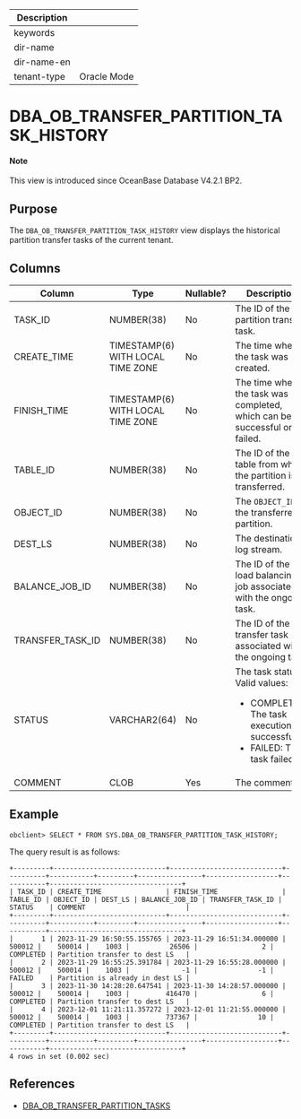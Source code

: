 | Description ||
|---|---|
| keywords ||
| dir-name ||
| dir-name-en ||
| tenant-type | Oracle Mode |

# DBA_OB_TRANSFER_PARTITION_TASK_HISTORY

<main id="notice" type='explain'>
  <h4>Note</h4>
  <p>This view is introduced since OceanBase Database V4.2.1 BP2. </p>
</main>

## Purpose

The `DBA_OB_TRANSFER_PARTITION_TASK_HISTORY` view displays the historical partition transfer tasks of the current tenant. 

## Columns

| **Column** | **Type** | **Nullable?** | **Description** |
| --- | --- | --- | --- |
| TASK_ID | NUMBER(38) | No | The ID of the partition transfer task. |
| CREATE_TIME | TIMESTAMP(6) WITH LOCAL TIME ZONE | No | The time when the task was created. |
| FINISH_TIME | TIMESTAMP(6) WITH LOCAL TIME ZONE | No | The time when the task was completed, which can be successful or failed. |
| TABLE_ID | NUMBER(38) | No | The ID of the table from which the partition is transferred. |
| OBJECT_ID | NUMBER(38) | No | The `OBJECT_ID` of the transferred partition. |
| DEST_LS | NUMBER(38) | No | The destination log stream. |
| BALANCE_JOB_ID | NUMBER(38) | No | The ID of the load balancing job associated with the ongoing task. |
| TRANSFER_TASK_ID | NUMBER(38) | No | The ID of the transfer task associated with the ongoing task. |
| STATUS | VARCHAR2(64) | No | The task status. Valid values:<ul><li>COMPLETED: The task execution is successful.</li><li>FAILED: The task failed.</li></ul> |
| COMMENT | CLOB | Yes | The comments. |

## Example

```shell
obclient> SELECT * FROM SYS.DBA_OB_TRANSFER_PARTITION_TASK_HISTORY;
```

The query result is as follows:

```shell
+---------+----------------------------+----------------------------+----------+-----------+---------+----------------+------------------+-----------+---------------------------------+
| TASK_ID | CREATE_TIME                | FINISH_TIME                | TABLE_ID | OBJECT_ID | DEST_LS | BALANCE_JOB_ID | TRANSFER_TASK_ID | STATUS    | COMMENT                         |
+---------+----------------------------+----------------------------+----------+-----------+---------+----------------+------------------+-----------+---------------------------------+
|       1 | 2023-11-29 16:50:55.155765 | 2023-11-29 16:51:34.000000 |   500012 |    500014 |    1003 |          26506 |                2 | COMPLETED | Partition transfer to dest LS   |
|       2 | 2023-11-29 16:55:25.391784 | 2023-11-29 16:55:28.000000 |   500012 |    500014 |    1003 |             -1 |               -1 | FAILED    | Partition is already in dest LS |
|       3 | 2023-11-30 14:28:20.647541 | 2023-11-30 14:28:57.000000 |   500012 |    500014 |    1003 |         416470 |                6 | COMPLETED | Partition transfer to dest LS   |
|       4 | 2023-12-01 11:21:11.357272 | 2023-12-01 11:21:55.000000 |   500012 |    500014 |    1003 |         737367 |               10 | COMPLETED | Partition transfer to dest LS   |
+---------+----------------------------+----------------------------+----------+-----------+---------+----------------+------------------+-----------+---------------------------------+
4 rows in set (0.002 sec)
```

## References

* [DBA_OB_TRANSFER_PARTITION_TASKS](32200.dba_ob_transfer_partition_tasks-of-oracle-mode.md)
